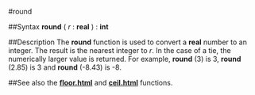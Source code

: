 
#round

##Syntax
**round** ( *r* : **real** ) : **int**



##Description
The **round** function is used to convert a **real** number to an integer. The result is the nearest integer to *r*. In the case of a tie, the numerically larger value is returned. For example, **round** (3) is 3, **round** (2.85) is 3 and **round** (-8.43) is -8.



##See also
the **[floor.html](floor)** and **[ceil.html](ceil)** functions.



